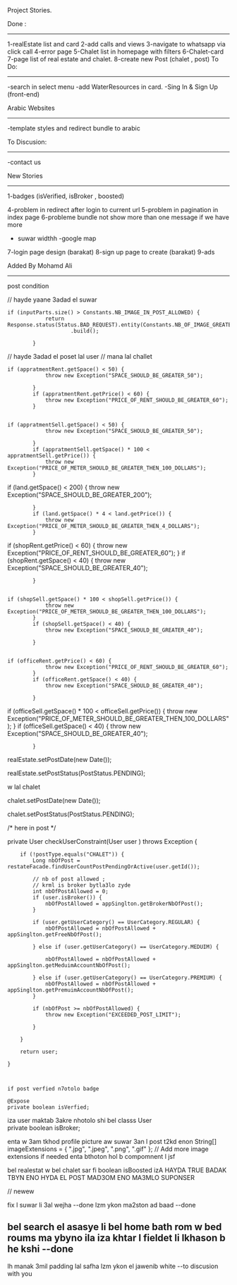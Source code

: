 Project Stories.


Done :
*****
1-realEstate list and card
2-add calls and views
3-navigate to whatsapp via click call
4-error page
5-Chalet list in homepage with filters
6-Chalet-card
7-page list of real estate and chalet.
8-create new Post (chalet , post)
To Do:
*****
-search in select menu
-add WaterResources in card.
-Sing In & Sign Up (front-end)

 
 
Arabic Websites
***************
-template styles and redirect bundle to arabic

To Discusion:
*************
-contact us


New Stories
***********
1-badges (isVerified, isBroker , boosted)


4-problem in redirect after login to current url
5-problem in pagination in index page
6-probleme bundle not show more than one message if we have more

- suwar widthh 
-google map



7-login page design (barakat) 
8-sign up page to create (barakat)
9-ads 
 
 
 
 
 
 
 
 
 
 
 Added By Mohamd Ali 
 **************
 
 post condition


// hayde yaane 3adad el suwar

	if (inputParts.size() > Constants.NB_IMAGE_IN_POST_ALLOWED) {
				return Response.status(Status.BAD_REQUEST).entity(Constants.NB_OF_IMAGE_GREATER_NUMBER_OF_IMAGE_ALLOWED)
						.build();

			}

// hayde 3adad el poset lal user
// mana lal challet





	if (appratmentRent.getSpace() < 50) {
				throw new Exception("SPACE_SHOULD_BE_GREATER_50");

			}
			if (appratmentRent.getPrice() < 60) {
				throw new Exception("PRICE_OF_RENT_SHOULD_BE_GREATER_60");
			}


	if (appratmentSell.getSpace() < 50) {
				throw new Exception("SPACE_SHOULD_BE_GREATER_50");

			}
			if (appratmentSell.getSpace() * 100 < appratmentSell.getPrice()) {
				throw new Exception("PRICE_OF_METER_SHOULD_BE_GREATER_THEN_100_DOLLARS");
			}





if (land.getSpace() < 200) {
				throw new Exception("SPACE_SHOULD_BE_GREATER_200");

			}
			if (land.getSpace() * 4 < land.getPrice()) {
				throw new Exception("PRICE_OF_METER_SHOULD_BE_GREATER_THEN_4_DOLLARS");
			}


if (shopRent.getPrice() < 60) {
				throw new Exception("PRICE_OF_RENT_SHOULD_BE_GREATER_60");
			}
			if (shopRent.getSpace() < 40) {
				throw new Exception("SPACE_SHOULD_BE_GREATER_40");

			}


	if (shopSell.getSpace() * 100 < shopSell.getPrice()) {
				throw new Exception("PRICE_OF_METER_SHOULD_BE_GREATER_THEN_100_DOLLARS");
			}
			if (shopSell.getSpace() < 40) {
				throw new Exception("SPACE_SHOULD_BE_GREATER_40");

			}


	if (officeRent.getPrice() < 60) {
				throw new Exception("PRICE_OF_RENT_SHOULD_BE_GREATER_60");
			}
			if (officeRent.getSpace() < 40) {
				throw new Exception("SPACE_SHOULD_BE_GREATER_40");

			}

if (officeSell.getSpace() * 100 < officeSell.getPrice()) {
				throw new Exception("PRICE_OF_METER_SHOULD_BE_GREATER_THEN_100_DOLLARS");
			}
			if (officeSell.getSpace() < 40) {
				throw new Exception("SPACE_SHOULD_BE_GREATER_40");

			}

realEstate.setPostDate(new Date());

realEstate.setPostStatus(PostStatus.PENDING);


w lal chalet 

chalet.setPostDate(new Date());

chalet.setPostStatus(PostStatus.PENDING);


/*
here in post */


private User checkUserConstraint(User user ) throws Exception {

		

		

		

		if (!postType.equals("CHALET")) {
			Long nbOfPost = restateFacade.findUserCountPostPendingOrActive(user.getId());

			// nb of post allowed ;
			// krml is broker bytla3lo zyde
			int nbOfPostAllowed = 0;
			if (user.isBroker()) {
				nbOfPostAllowed = appSinglton.getBrokerNbOfPost();
			}

			if (user.getUserCategory() == UserCategory.REGULAR) {
				nbOfPostAllowed = nbOfPostAllowed + appSinglton.getFreeNbOfPost();

			} else if (user.getUserCategory() == UserCategory.MEDUIM) {

				nbOfPostAllowed = nbOfPostAllowed + appSinglton.getMeduimAccountNbOfPost();

			} else if (user.getUserCategory() == UserCategory.PREMIUM) {
				nbOfPostAllowed = nbOfPostAllowed + appSinglton.getPremuimAccountNbOfPost();
			}

			if (nbOfPost >= nbOfPostAllowed) {
				throw new Exception("EXCEEDED_POST_LIMIT");

			}

		}

		return user;

	}
	
	
	
	if post verfied n7otolo badge 
	
	@Expose
	private boolean isVerfied;
	


iza user maktab 3akre nhotolo shi
bel classs User  
	private boolean isBroker;


enta w 3am tkhod profile picture aw suwar 3an l post t2kd enon 
		String[] imageExtensions = { ".jpg", ".jpeg", ".png", ".gif" }; // Add more image extensions if needed
 enta bthoton hol b compomnent l jsf 
 
 
 bel realestat w bel chalet
 sar fi boolean isBoosted izA HAYDA TRUE BADAK TBYN ENO HYDA EL POST MAD3OM ENO MA3MLO SUPONSER
 
 
 // newew
 
 fix l suwar li 3al wejha --done
lzm ykon ma2ston ad baad --done


bel  search el asasye li bel home bath rom w bed roums ma ybyno ila iza khtar l fieldet li lkhason b he kshi  --done
--
lh manak 3mil padding lal safha lzm ykon el jawenib white  --to discusion with you

 